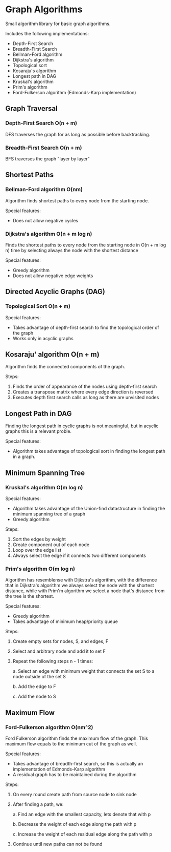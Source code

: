 # Graph Algorithms

Small algorithm library for basic graph algorithms.

Includes the following implementations:
* Depth-First Search
* Breadth-First Search
* Bellman-Ford algorithm
* Dijkstra's algorithm
* Topological sort
* Kosaraju's algorithm
* Longest path in DAG
* Kruskal's algorithm
* Prim's algorithm
* Ford-Fulkerson algorithm (Edmonds-Karp implementation)

## Graph Traversal

### Depth-First Search O(n + m)

DFS traverses the graph for as long as possible before backtracking.

### Breadth-First Search O(n + m)

BFS traverses the graph "layer by layer"

## Shortest Paths

### Bellman-Ford algorithm O(nm)

Algorithm finds shortest paths to every node from the starting node. 

Special features:
* Does not allow negative cycles

### Dijkstra's algorithm O(n + m log n)

Finds the shortest paths to every node from the starting node in O(n + m log n) time by selecting always the node with the shortest distance

Special features:
* Greedy algorithm
* Does not allow negative edge weights

## Directed Acyclic Graphs (DAG)

### Topological Sort O(n + m)

Special features:
* Takes advantage of depth-first search to find the topological order of the graph
* Works only in acyclic graphs

## Kosaraju' algorithm O(n + m)

Algorithm finds the connected components of the graph.

Steps:
1. Finds the order of appearance of the nodes using depth-first search
2. Creates a transpose matrix where every edge direction is reversed
3. Executes depth first search calls as long as there are unvisited nodes

## Longest Path in DAG

Finding the longest path in cyclic graphs is not meaningful, but in acyclic graphs this is a relevant proble.

Special features: 
* Algorithm takes advantage of topological sort in finding the longest path in a graph.

## Minimum Spanning Tree

### Kruskal's algorithm O(m log n)

Special features:
* Algorithm takes advantage of the Union-find datastructure in finding the minimum spanning tree of a graph
* Greedy algorithm

Steps:
1. Sort the edges by weight
2. Create component out of each node
3. Loop over the edge list
2. Always select the edge if it connects two different components

### Prim's algorithm O(m log n)

Algorithm has resemblense with Dijkstra's algorithm, with the difference that in Dijkstra's algorithm we always select the node with the
shortest distance, while with Prim'm algorithm we select a node that's distance from the tree is the shortest.

Special features:
* Greedy algorithm
* Takes advantage of minimum heap/priority queue

Steps:
1. Create empty sets for nodes, S, and edges, F
2. Select and arbitrary node and add it to set F
3. Repeat the following steps n - 1 times:
	
	a. Select an edge with minimum weight that connects the set S to a node outside of the set S
	
	b. Add the edge to F
	
	c. Add the node to S

## Maximum Flow

### Ford-Fulkerson algorithm O(nm^2)

Ford Fulkerson algorithm finds the maximum flow of the graph. This maximum flow equals to the minimum cut of the graph as well.

Special features:
* Takes advantage of breadth-first search, so this is actually an implementation of Edmonds-Karp algorithm
* A residual graph has to be maintained during the algorithm

Steps:
1. On every round create path from source node to sink node
2. After finding a path, we:
	
	a. Find an edge with the smallest capacity, lets denote that with p
	
	b. Decrease the weight of each edge along the path with p
	
	c. Increase the weight of each residual edge along the path with p
3. Continue until new paths can not be found


